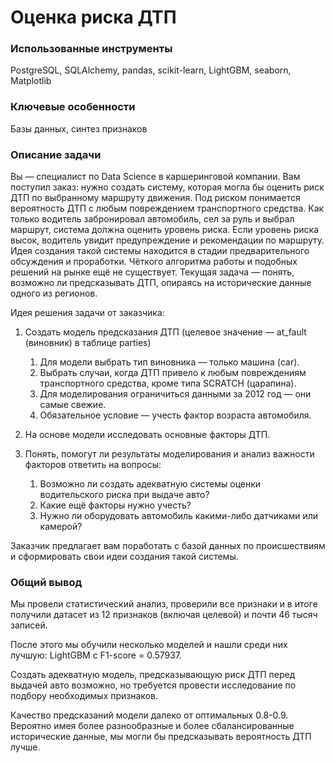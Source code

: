# Оценка риска ДТП

### Использованные инструменты

PostgreSQL, SQLAlchemy, pandas, scikit-learn, LightGBM, seaborn, Matplotlib

### Ключевые особенности

Базы данных, синтез признаков

### Описание задачи

Вы — специалист по Data Science в каршеринговой компании. Вам поступил заказ: нужно создать систему, которая могла бы оценить риск ДТП по выбранному маршруту движения. Под риском понимается вероятность ДТП с любым повреждением транспортного средства. Как только водитель забронировал автомобиль, сел за руль и выбрал маршрут, система должна оценить уровень риска. Если уровень риска высок, водитель увидит предупреждение и рекомендации по маршруту.
Идея создания такой системы находится в стадии предварительного обсуждения и проработки. Чёткого алгоритма работы и подобных решений на рынке ещё не существует. Текущая задача — понять, возможно ли предсказывать ДТП, опираясь на исторические данные одного из регионов.

Идея решения задачи от заказчика: 

1. Создать модель предсказания ДТП (целевое значение — at_fault (виновник) в таблице parties)
     
    1. Для модели выбрать тип виновника — только машина (car).
    2. Выбрать случаи, когда ДТП привело к любым повреждениям транспортного средства, кроме типа SCRATCH (царапина).
    3. Для моделирования ограничиться данными за 2012 год — они самые свежие.
    4. Обязательное условие — учесть фактор возраста автомобиля.
2. На основе модели исследовать основные факторы ДТП.
3. Понять, помогут ли результаты моделирования и анализ важности факторов ответить на вопросы:
     
    1. Возможно ли создать адекватную системы оценки водительского риска при выдаче авто?
    2. Какие ещё факторы нужно учесть?
    3. Нужно ли оборудовать автомобиль какими-либо датчиками или камерой?

Заказчик предлагает вам поработать с базой данных по происшествиям и сформировать свои идеи создания такой системы. 

### Общий вывод

Мы провели статистический анализ, проверили все признаки и в итоге получили датасет из 12 признаков (включая целевой) и почти 46 тысяч записей.

После этого мы обучили несколько моделей и нашли среди них лучшую: LightGBM с F1-score = 0.57937.

Создать адекватную модель, предсказывающую риск ДТП перед выдачей авто возможно, но требуется провести исследование по подбору необходимых признаков.

Качество предсказаний модели далеко от оптимальных 0.8-0.9. Вероятно имея более разнообразные и более сбалансированные исторические данные, мы могли бы предсказывать вероятность ДТП лучше.
